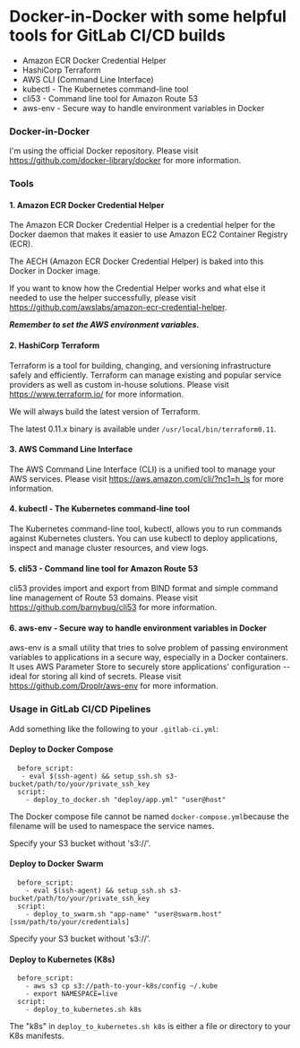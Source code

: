 # Docker-in-Docker with some helpful tools for GitLab CI/CD builds

* Amazon ECR Docker Credential Helper
* HashiCorp Terraform
* AWS CLI (Command Line Interface)
* kubectl - The Kubernetes command-line tool
* cli53 - Command line tool for Amazon Route 53
* aws-env - Secure way to handle environment variables in Docker

### Docker-in-Docker

I'm using the official Docker repository. Please visit https://github.com/docker-library/docker for more information.

### Tools

#### 1. Amazon ECR Docker Credential Helper

The Amazon ECR Docker Credential Helper is a credential helper for the Docker daemon that makes it easier to use Amazon EC2 Container Registry (ECR).

The AECH (Amazon ECR Docker Credential Helper) is baked into this Docker in Docker image.

If you want to know how the Credential Helper works and what else it needed to use the helper successfully, please visit https://github.com/awslabs/amazon-ecr-credential-helper.

***Remember to set the AWS environment variables.***

#### 2. HashiCorp Terraform

Terraform is a tool for building, changing, and versioning infrastructure safely and efficiently. Terraform can manage existing and popular service providers as well as custom in-house solutions. Please visit https://www.terraform.io/ for more information.

We will always build the latest version of Terraform.

The latest 0.11.x binary is available under `/usr/local/bin/terraform0.11`.

#### 3. AWS Command Line Interface

The AWS Command Line Interface (CLI) is a unified tool to manage your AWS services. Please visit https://aws.amazon.com/cli/?nc1=h_ls for more information.

#### 4. kubectl - The Kubernetes command-line tool

The Kubernetes command-line tool, kubectl, allows you to run commands against Kubernetes clusters. You can use kubectl to deploy applications, inspect and manage cluster resources, and view logs.

#### 5. cli53 - Command line tool for Amazon Route 53

cli53 provides import and export from BIND format and simple command line management of Route 53 domains. Please visit https://github.com/barnybug/cli53 for more information.

#### 6. aws-env - Secure way to handle environment variables in Docker

aws-env is a small utility that tries to solve problem of passing environment variables to applications in a secure way, especially in a Docker containers. It uses AWS Parameter Store to securely store applications' configuration -- ideal for storing all kind of secrets. Please visit https://github.com/Droplr/aws-env for more information.

### Usage in GitLab CI/CD Pipelines

Add something like the following to your `.gitlab-ci.yml`:

#### Deploy to Docker Compose

```
  before_script:
   - eval $(ssh-agent) && setup_ssh.sh s3-bucket/path/to/your/private_ssh_key
  script:
    - deploy_to_docker.sh "deploy/app.yml" "user@host"
```

The Docker compose file cannot be named `docker-compose.yml`because the filename will be used to namespace the service names.

Specify your S3 bucket without 's3://'.

#### Deploy to Docker Swarm

```
  before_script:
    - eval $(ssh-agent) && setup_ssh.sh s3-bucket/path/to/your/private_ssh_key
  script:
    - deploy_to_swarm.sh "app-name" "user@swarm.host" [ssm/path/to/your/credentials]
```

Specify your S3 bucket without 's3://'.

#### Deploy to Kubernetes (K8s)

```
  before_script:
    - aws s3 cp s3://path-to-your-k8s/config ~/.kube
    - export NAMESPACE=live
  script:
    - deploy_to_kubernetes.sh k8s
```

The "k8s" in `deploy_to_kubernetes.sh k8s` is either a file or directory to your K8s manifests.
